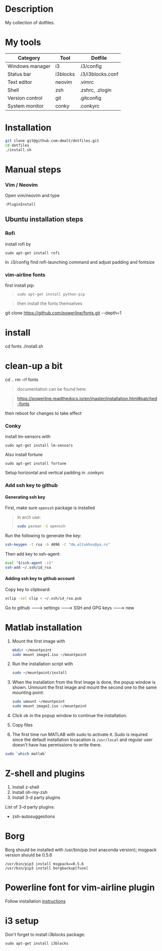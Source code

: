 # Description

My collection of dotfiles.

# My tools

| Category        | Tool     | Dotfile           |
|-----------------|----------|-------------------|
| Windows manager | i3       | .i3/config        |
| Status bar      | i3blocks | .i3/i3blocks.conf |
| Text editor     | neovim   | .vimrc            |
| Shell           | zsh      | .zshrc, .zlogin   |
| Version control | git      | .gitconfig        |
| System monitor  | conky    | .conkyrc          |

# Installation

```bash
git clone git@github.com:dmalt/dotfiles.git
cd dotfiles
./install.sh
```

# Manual steps

### Vim / Neovim

Open vim/neovim and type 

```
:PluginInstall
```

## Ubuntu installation steps

### Rofi
install rofi by
```
sudo apt-get install rofi
```

In .i3/config find rofi-launching command and  adjust padding and fontsize

### vim-airline fonts

first install pip:
> ``` 
> sudo apt-get install python-pip
> ```

> then install the fonts themselves

git clone https://github.com/powerline/fonts.git --depth=1
# install
cd fonts
./install.sh
# clean-up a bit
cd ..
rm -rf fonts

> documentation can be found here:

> https://powerline.readthedocs.io/en/master/installation.html#patched-fonts

then reboot for changes to take effect

### Conky
install lm-sensors with
```
sudo apt-get install lm-sensors
```
Also install fortune

```
sudo apt-get install fortune
```

Setup horizontal and vertical padding in .conkyrc



### Add ssh key to github

#### Generating ssh key
First, make sure ```openssh``` package is installed

> In arch use:
> ```bash
> sudo pacman -S openssh
> ```

Run the following to generate the key:

```bash
ssh-keygen -t rsa -b 4096 -C "dm.altukhov@ya.ru"
```

Then add key to ssh-agent:

```bash
eval "$(ssh-agent -s)"
ssh-add ~/.ssh/id_rsa
```

#### Adding ssh key to github account

Copy key to clipboard:
```bash
xclip -sel clip < ~/.ssh/id_rsa.pub
```

Go to github ---> settings ---> SSH and GPG keys ---> new

Matlab installation
===================

1. Mount the first image with
    ```bash
    mkdir ~/mountpoint
    sudo mount image1.iso ~/mountpoint
    ```

2. Run the installation script with

    ```bash
    sudo ~/mountpoint/install
    ```

3. When the installation from the first image is done, the popup window is shown.
Unmount the first image and mount the second one to the same mounting point:

    ```bash
    sudo umount ~/mountpoint
    sudo mount image2.iso ~/mountpoint
    ```

4. Click ok in the popup window to continue the installation.

5. Copy files

6. The first time run MATLAB with sudo to activate it.
Sudo is required since the default installation locacation is `/usr/local`
and regular user doesn't have has permissions to write there.

```bash
sudo `which matlab`
```



Z-shell and plugins
===================

1) Install z-shell
2) Install oh-my-zsh
3) Install 3-d party plugins

List of 3-d party plugins:

* zsh-autosuggestions

Borg
====

Borg should be installed with /usr/bin/pip (not anaconda version);
msgpack version should be 0.5.6

```
/usr/bin/pip3 install msgpack==0.5.6
/usr/bin/pip3 install borgbackup[fuse]
```

Powerline font for vim-airline plugin
=====================================
Follow installation [instructions](https://github.com/powerline/fonts)


i3 setup
========
Don't forget to install i3blocks package:
```
sudo apt-get install i3blocks
```

